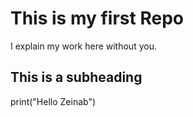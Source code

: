 # This is my first Repo
I explain my work here without you.


## This is a subheading

print("Hello Zeinab")
